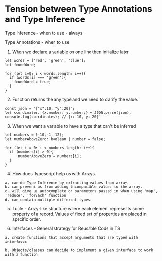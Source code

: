 # Tension between Type Annotations and Type Inference

Type Inference - when to use - always

Type Annotations - when to use

1.  When we declare a variable on one line then initialize later
```
let words = ['red', 'green', 'blue'];
let foundWord;

for (let i=0; i < words.length; i++){
  if (words[i] === 'green'){
    foundWord = true;
  }
}
```

2.  Function returns the any type and we need to clarify the value.
```
const json = '{"x":10, "y":20}';
let coordinates: {x:number; y:number;} = JSON.parse(json);
console.log(coordinates); // {x: 10, y: 20}`
```    

3.  When we want a variable to have a type that can't be inferred
```    
let numbers = [-10,-1, 12];
let numberAboveZero: boolean | number = false;

for (let i = 0; i < numbers.length; i++){
  if (numbers[i] > 0){
      numberAboveZero = numbers[i];
  }
}
```
4. How does Typescript help us with Arrays.
```
a. can do Type Inference by extracting values from array.
b. can prevent us from adding incompatible values to the array.
c. will give us autocomplete on parameters passed in when using 'map', 'reduce', 'forEach' function 
d. can contain multiple different types.
```

5. Tuple - Array-like structure where each element represents some property of a record. Values of fixed set of properties are placed in specific order.

6. Interfaces - General strategy for Reusable Code in TS
```
a. create functions that accept arguments that are typed with interfaces

b. Objects/classes can decide to implement a given interface to work with a function